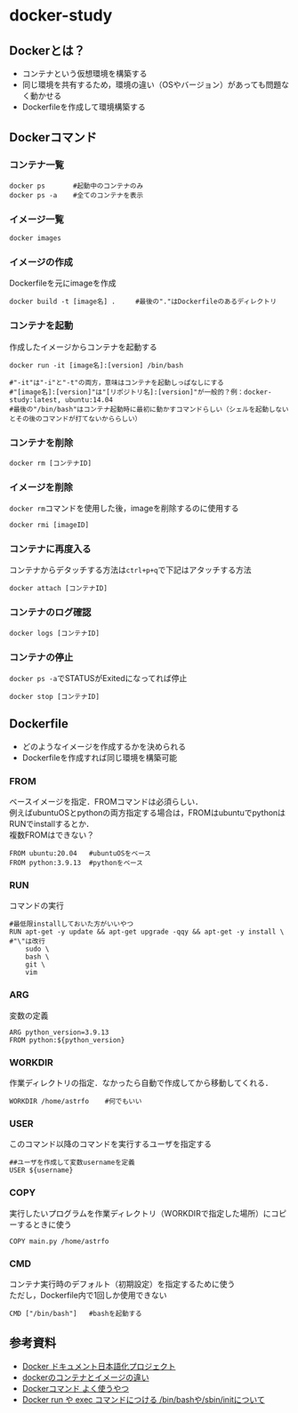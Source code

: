# docker-study

## Dockerとは？
- コンテナという仮想環境を構築する
- 同じ環境を共有するため，環境の違い（OSやバージョン）があっても問題なく動かせる
- Dockerfileを作成して環境構築する

## Dockerコマンド

### コンテナ一覧
```
docker ps       #起動中のコンテナのみ
docker ps -a    #全てのコンテナを表示
```

### イメージ一覧
```
docker images
```

### イメージの作成
Dockerfileを元にimageを作成
```
docker build -t [image名] .     #最後の"."はDockerfileのあるディレクトリ
```

### コンテナを起動
作成したイメージからコンテナを起動する
```
docker run -it [image名]:[version] /bin/bash

#"-it"は"-i"と"-t"の両方，意味はコンテナを起動しっぱなしにする
#"[image名]:[version]"は"[リポジトリ名]:[version]"が一般的？例：docker-study:latest, ubuntu:14.04
#最後の"/bin/bash"はコンテナ起動時に最初に動かすコマンドらしい（シェルを起動しないとその後のコマンドが打てないかららしい）
```

### コンテナを削除
```
docker rm [コンテナID]
```

### イメージを削除
`docker rm`コマンドを使用した後，imageを削除するのに使用する
```
docker rmi [imageID]
```

### コンテナに再度入る
コンテナからデタッチする方法は`ctrl+p+q`で下記はアタッチする方法
```
docker attach [コンテナID]
```

### コンテナのログ確認
```
docker logs [コンテナID]
```

### コンテナの停止
`docker ps -a`でSTATUSがExitedになってれば停止
```
docker stop [コンテナID]
```


## Dockerfile
- どのようなイメージを作成するかを決められる
- Dockerfileを作成すれば同じ環境を構築可能

### FROM
ベースイメージを指定．FROMコマンドは必須らしい．  
例えばubuntuOSとpythonの両方指定する場合は，FROMはubuntuでpythonはRUNでinstallするとか．  
複数FROMはできない？
```
FROM ubuntu:20.04   #ubuntuOSをベース
FROM python:3.9.13  #pythonをベース
```

### RUN
コマンドの実行
```
#最低限installしておいた方がいいやつ
RUN apt-get -y update && apt-get upgrade -qqy && apt-get -y install \   #"\"は改行
    sudo \
    bash \
    git \
    vim
```

### ARG
変数の定義
```
ARG python_version=3.9.13
FROM python:${python_version}
```

### WORKDIR
作業ディレクトリの指定．なかったら自動で作成してから移動してくれる．
```
WORKDIR /home/astrfo    #何でもいい
```

### USER
このコマンド以降のコマンドを実行するユーザを指定する
```
##ユーザを作成して変数usernameを定義
USER ${username}
```

### COPY
実行したいプログラムを作業ディレクトリ（WORKDIRで指定した場所）にコピーするときに使う
```
COPY main.py /home/astrfo
```

### CMD
コンテナ実行時のデフォルト（初期設定）を指定するために使う  
ただし，Dockerfile内で1回しか使用できない
```
CMD ["/bin/bash"]   #bashを起動する
```


## 参考資料
- [Docker ドキュメント日本語化プロジェクト](https://docs.docker.jp/)
- [dockerのコンテナとイメージの違い](https://hacknote.jp/archives/56650/)
- [Dockerコマンド よく使うやつ](https://qiita.com/Esfahan/items/52141a2ad741933d7d4c)
- [Docker run や exec コマンドにつける /bin/bashや/sbin/initについて](https://teratail.com/questions/58523)
